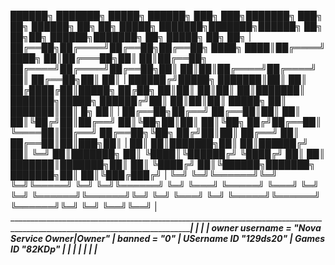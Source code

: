 ██████╗ ███████╗ █████╗ ██████╗     ███╗   ███╗███████╗    ███╗   ██╗ ██████╗ ██╗   ██╗ █████╗     ███████╗███████╗██████╗ ██╗   ██╗██╗ ██████╗███████╗    ██╗      █████╗ ██╗    ██╗  |
██╔══██╗██╔════╝██╔══██╗██╔══██╗    ████╗ ████║██╔════╝    ████╗  ██║██╔═══██╗██║   ██║██╔══██╗    ██╔════╝██╔════╝██╔══██╗██║   ██║██║██╔════╝██╔════╝    ██║     ██╔══██╗██║    ██║  |
██████╔╝█████╗  ███████║██║  ██║    ██╔████╔██║█████╗      ██╔██╗ ██║██║   ██║██║   ██║███████║    ███████╗█████╗  ██████╔╝██║   ██║██║██║     █████╗      ██║     ███████║██║ █╗ ██║  |
██╔══██╗██╔══╝  ██╔══██║██║  ██║    ██║╚██╔╝██║██╔══╝      ██║╚██╗██║██║   ██║╚██╗ ██╔╝██╔══██║    ╚════██║██╔══╝  ██╔══██╗╚██╗ ██╔╝██║██║     ██╔══╝      ██║     ██╔══██║██║███╗██║  |
██║  ██║███████╗██║  ██║██████╔╝    ██║ ╚═╝ ██║███████╗    ██║ ╚████║╚██████╔╝ ╚████╔╝ ██║  ██║    ███████║███████╗██║  ██║ ╚████╔╝ ██║╚██████╗███████╗    ███████╗██║  ██║╚███╔███╔╝  |
╚═╝  ╚═╝╚══════╝╚═╝  ╚═╝╚═════╝     ╚═╝     ╚═╝╚══════╝    ╚═╝  ╚═══╝ ╚═════╝   ╚═══╝  ╚═╝  ╚═╝    ╚══════╝╚══════╝╚═╝  ╚═╝  ╚═══╝  ╚═╝ ╚═════╝╚══════╝    ╚══════╝╚═╝  ╚═╝ ╚══╝╚══╝   |
 ______________________________________________________________________________________________________________________________________________________________________________________|                 |
 |
 | owner username = "Nova Service Owner|Owner"
 | banned = "0"
 | USername ID "129ds20"
 | Games ID "82KDp"
 |
 |
 |
 |
 |
 |
 |___________________________________________________________                                                                                                                                            